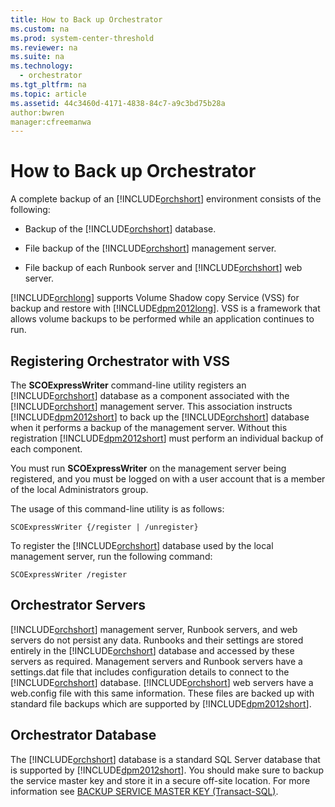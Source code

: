 ```yaml
---
title: How to Back up Orchestrator
ms.custom: na
ms.prod: system-center-threshold
ms.reviewer: na
ms.suite: na
ms.technology: 
  - orchestrator
ms.tgt_pltfrm: na
ms.topic: article
ms.assetid: 44c3460d-4171-4838-84c7-a9c3bd75b28a
author:bwren
manager:cfreemanwa
---
```

# How to Back up Orchestrator
A complete backup of an [!INCLUDE[orchshort](../../om/manage/includes/orchshort_md.md)] environment consists of the following:  
  
-   Backup of the [!INCLUDE[orchshort](../../om/manage/includes/orchshort_md.md)] database.  
  
-   File backup of the [!INCLUDE[orchshort](../../om/manage/includes/orchshort_md.md)] management server.  
  
-   File backup of each Runbook server and [!INCLUDE[orchshort](../../om/manage/includes/orchshort_md.md)] web server.  
  
[!INCLUDE[orchlong](../../orch/deploy/includes/orchlong_md.md)] supports Volume Shadow copy Service \(VSS\) for backup and restore with [!INCLUDE[dpm2012long](../../orch/manage/includes/dpm2012long_md.md)]. VSS is a framework that allows volume backups to be performed while an application continues to run.  
  
## Registering Orchestrator with VSS  
The **SCOExpressWriter** command\-line utility registers an [!INCLUDE[orchshort](../../om/manage/includes/orchshort_md.md)] database as a component associated with the [!INCLUDE[orchshort](../../om/manage/includes/orchshort_md.md)] management server. This association instructs [!INCLUDE[dpm2012short](../../orch/manage/includes/dpm2012short_md.md)] to back up the [!INCLUDE[orchshort](../../om/manage/includes/orchshort_md.md)] database when it performs a backup of the management server. Without this registration [!INCLUDE[dpm2012short](../../orch/manage/includes/dpm2012short_md.md)] must perform an individual backup of each component.  
  
You must run **SCOExpressWriter** on the management server being registered, and you must be logged on with a user account that is a member of the local Administrators group.  
  
The usage of this command\-line utility is as follows:  
  
`SCOExpressWriter {/register | /unregister}`  
  
To register the [!INCLUDE[orchshort](../../om/manage/includes/orchshort_md.md)] database used by the local management server, run the following command:  
  
`SCOExpressWriter /register`  
  
## Orchestrator Servers  
[!INCLUDE[orchshort](../../om/manage/includes/orchshort_md.md)] management server, Runbook servers, and web servers do not persist any data. Runbooks and their settings are stored entirely in the [!INCLUDE[orchshort](../../om/manage/includes/orchshort_md.md)] database and accessed by these servers as required. Management servers and Runbook servers have a settings.dat file that includes configuration details to connect to the [!INCLUDE[orchshort](../../om/manage/includes/orchshort_md.md)] database. [!INCLUDE[orchshort](../../om/manage/includes/orchshort_md.md)] web servers have a web.config file with this same information. These files are backed up with standard file backups which are supported by [!INCLUDE[dpm2012short](../../orch/manage/includes/dpm2012short_md.md)].  
  
## Orchestrator Database  
The [!INCLUDE[orchshort](../../om/manage/includes/orchshort_md.md)] database is a standard SQL Server database that is supported by [!INCLUDE[dpm2012short](../../orch/manage/includes/dpm2012short_md.md)]. You should make sure to backup the service master key and store it in a secure off\-site location. For more information see [BACKUP SERVICE MASTER KEY \(Transact\-SQL\)](http://go.microsoft.com/fwlink/?LinkID=243093).  
  
